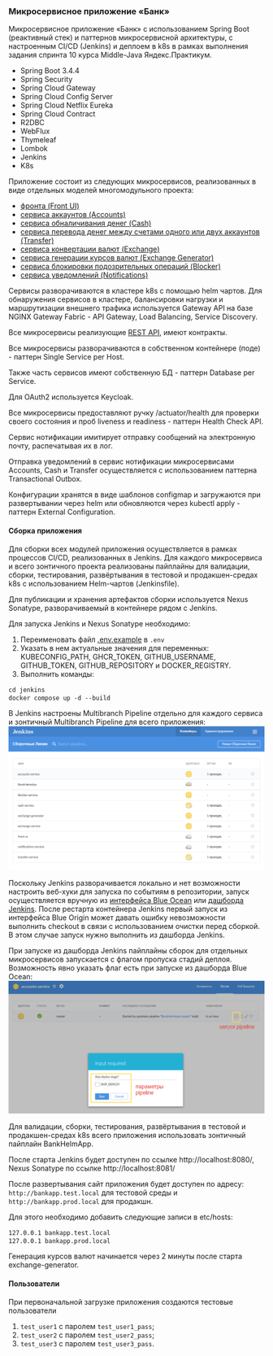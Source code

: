 ### Микросервисное приложение «Банк»

Микросервисное приложение «Банк» с использованием Spring Boot (реактивный стек) и паттернов микросервисной архитектуры, с настроенным CI/CD (Jenkins) и деплоем в k8s
в рамках выполнения задания спринта 10 курса Middle-Java Яндекс.Практикум.
- Spring Boot 3.4.4
- Spring Security
- Spring Cloud Gateway
- Spring Cloud Config Server
- Spring Cloud Netflix Eureka
- Spring Cloud Contract
- R2DBC
- WebFlux
- Thymeleaf
- Lombok
- Jenkins
- K8s

Приложение состоит из следующих микросервисов, реализованных в виде отдельных моделей многомодульного проекта:
- [фронта (Front UI)](front-ui)
- [сервиса аккаунтов (Accounts)](accounts-service)
- [сервиса обналичивания денег (Cash)](cash-service)
- [сервиса перевода денег между счетами одного или двух аккаунтов (Transfer)](transfer-service)
- [сервиса конвертации валют (Exchange)](exchange-service)
- [сервиса генерации курсов валют (Exchange Generator)](exchange-generator)
- [сервиса блокировки подозрительных операций (Blocker)](blocker-service)
- [сервиса уведомлений (Notifications)](notifications-service)

Сервисы разворачиваются в кластере k8s c помощью helm чартов.
Для обнаружения сервисов в кластере, балансировки нагрузки и маршрутизации внешнего трафика используется Gateway 
API на базе NGINX Gateway Fabric - API Gateway, Load Balancing, Service Discovery.

Все микросервисы реализующие [REST API](openapi), имеют контракты.

Все микросервисы разворачиваются в собственном контейнере (поде) - паттерн Single Service per Host.

Также часть сервисов имеют собственную БД - паттерн Database per Service.

Для OAuth2 используется Keycloak.

Все микросервисы предоставляют ручку /actuator/health для проверки своего состояния и проб liveness и readiness - паттерн Health Check API.

Сервис нотификации имитирует отправку сообщений на электронную почту, распечатывая их в лог.

Отправка уведомлений в сервис нотификации микросервисами Accounts, Cash и Transfer осуществляется с использованием паттерна Transactional Outbox.

Конфигурации хранятся в виде шаблонов configmap и загружаются при развертывании через helm или обновляются через kubectl apply - паттерн External Configuration.

#### Сборка приложения

Для сборки всех модулей приложения осуществляется в рамках процессов CI/CD, реализованных в Jenkins.
Для каждого микросервиса и всего зонтичного проекта реализованы пайплайны для валидации, сборки, тестирования, 
развёртывания в тестовой и продакшен-средах k8s с использованием Helm-чартов (Jenkinsfile).

Для публикации и хранения артефактов сборки используется Nexus Sonatype, разворачиваемый в контейнере рядом с Jenkins.

Для запуска Jenkins и Nexus Sonatype необходимо:
1. Переименовать файл [.env.example](jenkins/.env.example) в `.env`
2. Указать в нем актуальные значения для переменных: KUBECONFIG_PATH, GHCR_TOKEN, GITHUB_USERNAME, GITHUB_TOKEN, GITHUB_REPOSITORY и DOCKER_REGISTRY.
3. Выполнить команды:
```shell
cd jenkins
docker compose up -d --build
```

В Jenkins настроены Multibranch Pipeline отдельно для каждого сервиса и зонтичный Multibranch Pipeline для всего приложения:
![Перечень пайплайнов](docs/img.png)

Поскольку Jenkins разворачивается локально и нет возможности настроить веб-хуки для запуска по событиям в репозитории,
запуск осуществляется вручную из [интерфейса Blue Ocean](http://localhost:8080/blue/organizations/jenkins/pipelines)
или [дашборда Jenkins](http://localhost:8080/). После рестарта контейнера Jenkins первый запуск из интерфейса Blue Origin
может давать ошибку невозможности выполнить checkout в связи с использованием очистки перед сборкой.
В этом случае запуск нужно выполнить из дашборда Jenkins.

При запуске из дашборда Jenkins пайплайны сборок для отдельных микросервисов запускается с флагом пропуска стадий деплоя. 
Возможность явно указать флаг есть при запуске из дашборда Blue Ocean:
![Пример запуска пайплана](docs/img_start_pipeline.png)

Для валидации, сборки, тестирования, развёртывания в тестовой и продакшен-средах k8s всего приложения использовать зонтичный
пайплайн BankHelmApp.

После старта Jenkins будет доступен по ссылке http://localhost:8080/, Nexus Sonatype по ссылке http://localhost:8081/

После развертывания сайт приложения будет доступен по адресу: `http://bankapp.test.local` для тестовой среды и `http://bankapp.prod.local` для продакшн.

Для этого необходимо добавить следующие записи в etc/hosts:
```shell
127.0.0.1 bankapp.test.local
127.0.0.1 bankapp.prod.local
```

Генерация курсов валют начинается через 2 минуты после старта exchange-generator.

#### Пользователи
При первоначальной загрузке приложения создаются тестовые пользователи
1. `test_user1` c паролем `test_user1_pass`;
2. `test_user2` c паролем `test_user2_pass`;
3. `test_user3` c паролем `test_user3_pass`.

